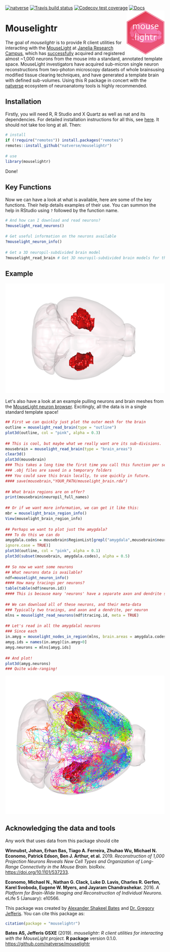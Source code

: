 <!-- README.md is generated from README.Rmd. Please edit that file -->
[![natverse](https://img.shields.io/badge/natverse-Part%20of%20the%20natverse-a241b6)](https://natverse.github.io) [![Travis build status](https://travis-ci.org/natverse/mouselightr.svg?branch=master)](https://travis-ci.org/natverse/mouselightr) [![Codecov test coverage](https://codecov.io/gh/natverse/mouselightr/branch/master/graph/badge.svg)](https://codecov.io/gh/natverse/mouselightr?branch=master) [![Docs](https://img.shields.io/badge/docs-100%25-brightgreen.svg)](http://jefferislab.github.io/mouselightr/reference/) <img src="man/figures/logo.svg" align="right" height="139" />

Mouselightr
===========

The goal of *mouselightr* is to provide R client utilities for interacting with the [MouseLight](http://mouselight.janelia.org/) at [Janelia Research Campus](https://www.janelia.org/), which has [successfully](https://www.cell.com/neuron/pdfExtended/S0896-6273(19)30391-5) acquired and registered almost ~1,000 neurons from the mouse into a standard, annotated template space. MouseLight investigators have acquired sub-micron single neuron reconstructions from two-photon microscopy datasets of whole brainsusing modified tissue clearing techniques, and have generated a template brain with defined sub-volumes. Using this R package in concert with the [natverse](https://github.com/natverse/natverse) ecosystem of neuroanatomy tools is highly recommended.

Installation
------------

Firstly, you will need R, R Studio and X Quartz as well as nat and its dependencies. For detailed installation instructions for all this, see [here](https://natverse.github.io/nat/articles/Installation.html). It should not take too long at all. Then:

``` r
# install
if (!require("remotes")) install.packages("remotes")
remotes::install_github("natverse/mouselightr")

# use 
library(mouselightr)
```

Done!

Key Functions
-------------

Now we can have a look at what is available, here are some of the key functions. Their help details examples of their use. You can summon the help in RStudio using `?` followed by the function name.

``` r
# And how can I download and read neurons?
?mouselight_read_neurons()

# Get useful information on the neurons available
?mouselight_neuron_info()

# Get a 3D neuropil-subdivided brain model
?mouselight_read_brain # Get 3D neuropil-subdivided brain models for those brainspaces
```

Example
-------

<img src="man/figures/mouselight_neuropils.png" />

Let's also have a look at an example pulling neurons and brain meshes from the [MouseLight neuron browser](https://mouselightr.neuro.mpg.de). Excitingly, all the data is in a single standard template space!

``` r
## First we can quickly just plot the outer mesh for the brain
outline = mouselight_read_brain(type = "outline")
plot3d(outline, col = "pink", alpha = 0.3)

## This is cool, but maybe what we really want are its sub-divisions.
mousebrain = mouselight_read_brain(type = "brain_areas")
clear3d()
plot3d(mousebrain)
### This takes a long time the first time you call this function per session
### .obj files are saved in a temporary folders
### You could save this brain locally, to use quickly in future.
#### save(mousebrain,"YOUR_PATH/mouselight_brain.rda")

## What brain regions are on offer?
print(mousebrain$neuropil_full_names)

## Or if we want more information, we can get it like this:
mbr = mouselight_brain_region_info()
View(mouselight_brain_region_info)

## Perhaps we want to plot just the amygdala?
### To do this we can do
amygdala.codes = mousebrain$RegionList[grepl("amygdala",mousebrain$neuropil_full_names,
ignore.case = TRUE)]
plot3d(outline, col = "pink", alpha = 0.1)
plot3d(subset(mousebrain, amygdala.codes), alpha = 0.5)

## So now we want some neurons
## What neurons data is available?
ndf=mouselight_neuron_info()
#### How many tracings per neurons?
table(table(ndf$neuron.id))
#### This is because many 'neurons' have a separate axon and dendrite skeleton 

## We can download all of these neurons, and their meta-data
### Typically two tracings, and axon and a dendrite, per neuron
mlns = mouselight_read_neurons(ndf$tracing.id, meta = TRUE)

## Let's read in all the amygdalal neurons
### Since each 
in.amyg = mouselight_nodes_in_region(mlns, brain.areas = amygdala.codes, labels = NULL)
amyg.ids = names(in.amyg)[in.amyg>0]
amyg.neurons = mlns[amyg.ids]

## And plot!
plot3d(amyg.neurons)
### Quite wide-ranging!
```

<img src="man/figures/mouselight_neurons.png" />

Acknowledging the data and tools
--------------------------------

Any work that uses data from this package should cite

**Winnubst, Johan, Erhan Bas, Tiago A. Ferreira, Zhuhao Wu, Michael N. Economo, Patrick Edson, Ben J. Arthur, et al.** 2019. *Reconstruction of 1,000 Projection Neurons Reveals New Cell Types and Organization of Long-Range Connectivity in the Mouse Brain.* bioRxiv. <https://doi.org/10.1101/537233>.

**Economo, Michael N., Nathan G. Clack, Luke D. Lavis, Charles R. Gerfen, Karel Svoboda, Eugene W. Myers, and Jayaram Chandrashekar.** 2016. *A Platform for Brain-Wide Imaging and Reconstruction of Individual Neurons.* eLife 5 (January): e10566.

This package was created by [Alexander Shakeel Bates](https://scholar.google.com/citations?user=BOVTiXIAAAAJ&hl=en) and [Dr. Gregory Jefferis](https://en.wikipedia.org/wiki/Gregory_Jefferis). You can cite this package as:

``` r
citation(package = "mouselightr")
```

**Bates AS, Jefferis GSXE** (2019). *mouselightr: R client utilities for interacting with the MouseLight project.* **R package** version 0.1.0. <https://github.com/natverse/mouselightr>
